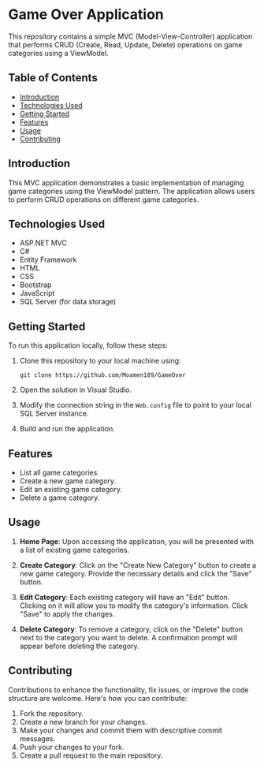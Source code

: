 #  Game Over Application

This repository contains a simple MVC (Model-View-Controller) application that performs CRUD (Create, Read, Update, Delete) operations on game categories using a ViewModel.

## Table of Contents

- [Introduction](#introduction)
- [Technologies Used](#technologies-used)
- [Getting Started](#getting-started)
- [Features](#features)
- [Usage](#usage)
- [Contributing](#contributing)
## Introduction

This MVC application demonstrates a basic implementation of managing game categories using the ViewModel pattern. The application allows users to perform CRUD operations on different game categories.

## Technologies Used

- ASP.NET MVC
- C#
- Entity Framework
- HTML
- CSS
- Bootstrap
- JavaScript
- SQL Server (for data storage)

## Getting Started

To run this application locally, follow these steps:

1. Clone this repository to your local machine using:
   ```
   git clone https://github.com/Moamen189/GameOver
   ```

2. Open the solution in Visual Studio.

3. Modify the connection string in the `Web.config` file to point to your local SQL Server instance.

4. Build and run the application.

## Features

- List all game categories.
- Create a new game category.
- Edit an existing game category.
- Delete a game category.

## Usage

1. **Home Page**: Upon accessing the application, you will be presented with a list of existing game categories.

2. **Create Category**: Click on the "Create New Category" button to create a new game category. Provide the necessary details and click the "Save" button.

3. **Edit Category**: Each existing category will have an "Edit" button. Clicking on it will allow you to modify the category's information. Click "Save" to apply the changes.

4. **Delete Category**: To remove a category, click on the "Delete" button next to the category you want to delete. A confirmation prompt will appear before deleting the category.

## Contributing

Contributions to enhance the functionality, fix issues, or improve the code structure are welcome. Here's how you can contribute:

1. Fork the repository.
2. Create a new branch for your changes.
3. Make your changes and commit them with descriptive commit messages.
4. Push your changes to your fork.
5. Create a pull request to the main repository.
